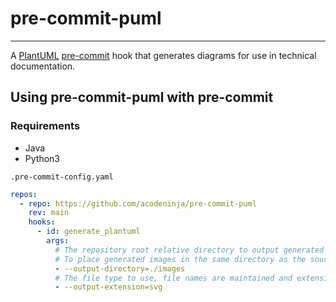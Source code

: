 # pre-commit-puml

---

A [PlantUML](https://plantuml.com/) [pre-commit](https://pre-commit.com/) hook that generates diagrams for use in 
technical documentation.

## Using pre-commit-puml with pre-commit

### Requirements

* Java
* Python3

`.pre-commit-config.yaml`
```yaml
repos:
  - repo: https://github.com/acodeninja/pre-commit-puml
    rev: main
    hooks:
      - id: generate_plantuml
        args:
          # The repository root relative directory to output generated images to. 
          # To place generated images in the same directory as the source file, use @
          - --output-directory=./images
          # The file type to use, file names are maintained and extensions swapped.
          - --output-extension=svg
```